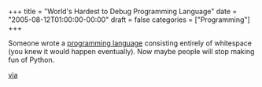 +++
title = "World's Hardest to Debug Programming Language"
date = "2005-08-12T01:00:00-00:00"
draft = false
categories = ["Programming"]
+++

Someone wrote a
<a href="http://compsoc.dur.ac.uk/whitespace/index.php">programming
language</a> consisting entirely of whitespace (you knew it would happen
eventually). Now maybe people will stop making fun of Python.

[via](http://pluralsight.com/blogs/dbox/archive/2005/08/11/14002.aspx)

